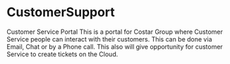 # CustomerSupport
Customer Service Portal
This is a portal for Costar Group where Customer Service people can interact with their customers. 
This can be done via Email, Chat or by a Phone call.
This also will give opportunity for customer Service to create tickets on the Cloud.
